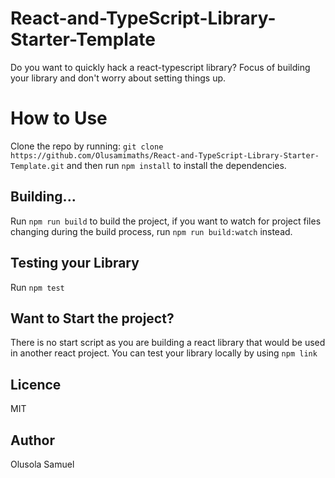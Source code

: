 # React-and-TypeScript-Library-Starter-Template

Do you want to quickly hack a react-typescript library? Focus of building your library and don't worry about setting things up.

# How to Use

Clone the repo by running:
`git clone https://github.com/Olusamimaths/React-and-TypeScript-Library-Starter-Template.git`
and then run `npm install` to install the dependencies.

## Building...

Run `npm run build` to build the project, if you want to watch for project files changing
during the build process, run `npm run build:watch` instead.

## Testing your Library

Run `npm test`

## Want to Start the project?

There is no start script as you are building a react library that would be used in another react project.
You can test your library locally by using `npm link`

## Licence

MIT

## Author

Olusola Samuel
